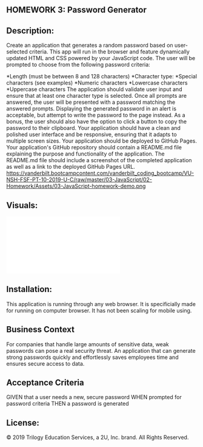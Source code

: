
## HOMEWORK 3: Password Generator



## Description:

Create an application that generates a random password based on user-selected criteria. This app will run in the browser and feature dynamically updated HTML and CSS powered by your JavaScript code.
The user will be prompted to choose from the following password criteria:


*Length (must be between 8 and 128 characters)
*Character type:
*Special characters (see examples)
*Numeric characters
*Lowercase characters
*Uppercase characters
The application should validate user input and ensure that at least one character type is selected.
Once all prompts are answered, the user will be presented with a password matching the answered prompts. Displaying the generated password in an alert is acceptable, but attempt to write the password to the page instead.
As a bonus, the user should also have the option to click a button to copy the password to their clipboard.
Your application should have a clean and polished user interface and be responsive, ensuring that it adapts to multiple screen sizes.
Your application should be deployed to GitHub Pages.
Your application's GitHub repository should contain a README.md file explaining the purpose and functionality of the application. The README.md file should include a screenshot of the completed application as well as a link to the deployed GitHub Pages URL.
https://vanderbilt.bootcampcontent.com/vanderbilt_coding_bootcamp/VU-NSH-FSF-PT-10-2019-U-C/raw/master/03-JavaScript/02-Homework/Assets/03-JavaScript-homework-demo.png

## Visuals:
![Screenshot of the application](file:///C:/Users/User/Desktop/workspace/HW3-Password-Generator/HW3.html)


## Installation: 
This application is running through any web browser. It is specificially made for running on computer browser. It has not been scaling for mobile using. 

## Business Context
For companies that handle large amounts of sensitive data, weak passwords can pose a real security threat. An application that can generate strong passwords quickly and effortlessly saves employees time and ensures secure access to data.

## Acceptance Criteria
GIVEN that a user needs a new, secure password
WHEN prompted for password criteria
THEN a password is generated


## License: 

© 2019 Trilogy Education Services, a 2U, Inc. brand. All Rights Reserved.

